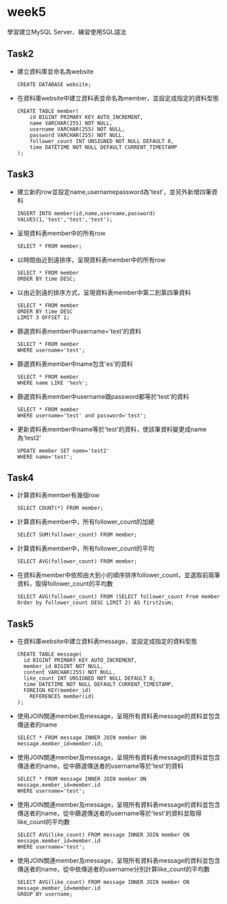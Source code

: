 # week5
學習建立MySQL Server、練習使用SQL語法

## Task2
- 建立資料庫並命名為website
  ~~~mysql
  CREATE DATABASE website;
  ~~~

- 在資料庫website中建立資料表並命名為member，並設定成指定的資料型態
  ~~~mysql
  CREATE TABLE member(
      id BIGINT PRIMARY KEY AUTO_INCREMENT,
      name VARCHAR(255) NOT NULL,
      username VARCHAR(255) NOT NULL,
      password VARCHAR(255) NOT NULL,
      follower_count INT UNSIGNED NOT NULL DEFAULT 0,
      time DATETIME NOT NULL DEFAULT CURRENT_TIMESTAMP
  );
  ~~~

## Task3
- 建立新的row並設定name,usernamepassword為'test'，並另外新增四筆資料
  ~~~mysql
  INSERT INTO member(id,name,username,password)
  VALUES(1,'test','test','test');
  ~~~

- 呈現資料表member中的所有row
  ~~~mysql
  SELECT * FROM member;
  ~~~

- 以時間由近到遠排序，呈現資料表member中的所有row
  ~~~mysql
  SELECT * FROM member
  ORDER BY time DESC; 
  ~~~

- 以由近到遠的排序方式，呈現資料表member中第二到第四筆資料
  ~~~mysql
  SELECT * FROM member
  ORDER BY time DESC
  LIMIT 3 OFFSET 1;
  ~~~

- 篩選資料表member中username='test'的資料
  ~~~mysql
  SELECT * FROM member
  WHERE username='test';
  ~~~

- 篩選資料表member中name包含'es'的資料
  ~~~mysql
  SELECT * FROM member
  WHERE name LIKE '%es%';
  ~~~

- 篩選資料表member中username跟password都等於'test'的資料
  ~~~mysql
  SELECT * FROM member
  WHERE username='test' and password='test';
  ~~~
  
- 更新資料表member中name等於'test'的資料，使該筆資料變更成name為'test2'
  ~~~mysql
  UPDATE member SET name='test2'
  WHERE name='test';
  ~~~

## Task4

- 計算資料表member有幾個row
  ~~~mysql
  SELECT COUNT(*) FROM member;
  ~~~

- 計算資料表member中，所有follower_count的加總
  ~~~mysql
  SELECT SUM(follower_count) FROM member;
  ~~~

- 計算資料表member中，所有follower_count的平均
  ~~~mysql
  SELECT AVG(follower_count) FROM member;
  ~~~
  
- 在資料表member中依照由大到小的順序排序follower_count，並選取前兩筆資料，取得follower_count的平均數
  ~~~mysql
  SELECT AVG(follower_count) FROM (SELECT follower_count From member
  Order by follower_count DESC LIMIT 2) AS first2sum;
  ~~~

## Task5
- 在資料庫website中建立資料表message，並設定成指定的資料型態
  ~~~mysql
  CREATE TABLE message(
    id BIGINT PRIMARY KEY AUTO_INCREMENT,
    member_id BIGINT NOT NULL,
    content VARCHAR(255) NOT NULL,
    like_count INT UNSIGNED NOT NULL DEFAULT 0,
    time DATETIME NOT NULL DEFAULT CURRENT_TIMESTAMP,
    FOREIGN KEY(member_id)
	  REFERENCES member(id)
  );
  ~~~

- 使用JOIN關連member及message，呈現所有資料表message的資料並包含傳送者的name
  ~~~mysql
  SELECT * FROM message INNER JOIN member ON message.member_id=member.id;
  ~~~
  
- 使用JOIN關連member及message，呈現所有資料表message的資料並包含傳送者的name，從中篩選傳送者的username等於'test'的資料
  ~~~mysql
  SELECT * FROM message INNER JOIN member ON message.member_id=member.id
  WHERE username='test';
  ~~~
  
- 使用JOIN關連member及message，呈現所有資料表message的資料並包含傳送者的name，從中篩選傳送者的username等於'test'的資料並取得like_count的平均數
  ~~~mysql
  SELECT AVG(like_count) FROM message INNER JOIN member ON message.member_id=member.id
  WHERE username='test';
  ~~~
  
- 使用JOIN關連member及message，呈現所有資料表message的資料並包含傳送者的name，從中依傳送者的username分別計算like_count的平均數
  ~~~mysql
  SELECT AVG(like_count) FROM message INNER JOIN member ON message.member_id=member.id
  GROUP BY username;
  ~~~









